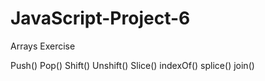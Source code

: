 # JavaScript-Project-6
Arrays Exercise 

Push()
Pop()
Shift()
Unshift()
Slice()
indexOf()
splice()
join()
